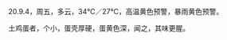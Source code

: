 <link href="../../css/style.css" rel="stylesheet" type="text/css" />

<span class="fzzy">20.9.4，周五，多云，34℃／27℃，高温黄色预警，暴雨黄色预警。

<div class="p">

土鸡蛋者，个小，蛋壳厚硬，蛋黄色深，闻之，其味更腥。

